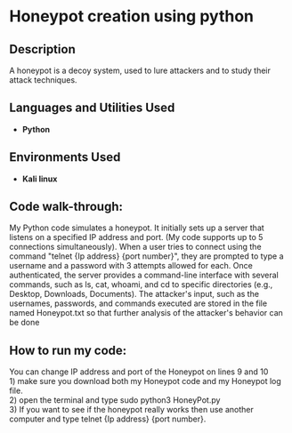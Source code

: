 <h1>Honeypot creation using python</h1>


<h2>Description</h2>
A honeypot is a decoy system, used to lure attackers and to study their attack techniques.

<br />


<h2>Languages and Utilities Used</h2>

- <b>Python</b> 

<h2>Environments Used </h2>

- <b>Kali linux</b> 

<h2>Code walk-through:</h2>

<p>
My Python code simulates a honeypot. It initially sets up a server that listens on a specified IP address and port. (My code supports up to 5 connections simultaneously). When a user tries to connect using the command "telnet {Ip address} {port number}", they are prompted to type a username and a password with 3 attempts allowed for each. Once authenticated, the server provides a command-line interface with several commands, such as ls, cat, whoami, and cd to specific directories (e.g., Desktop, Downloads, Documents). The attacker's input, such as the usernames, passwords, and commands executed are stored in the file named Honeypot.txt so that further analysis of the attacker's behavior can be done    
</p>

<h2>How to run my code:</h2>
<p>
You can change IP address and port of the Honeypot on lines 9 and 10 <br>
1) make sure you download both my Honeypot code and my Honeypot log file. <br>
2) open the terminal and type sudo python3 HoneyPot.py  <br>
3) If you want to see if the honeypot really works then use another computer and type telnet {Ip address} {port number}. <br>


</p>

